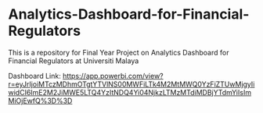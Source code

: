 # Analytics-Dashboard-for-Financial-Regulators
This is a repository for Final Year Project on Analytics Dashboard for Financial Regulators at Universiti Malaya

Dashboard Link: https://app.powerbi.com/view?r=eyJrIjoiMTczMDhmOTgtYTVlNS00MWFiLTk4M2MtMWQ0YzFiZTUwMjgyIiwidCI6ImE2M2JiMWE5LTQ4YzItNDQ4Yi04NjkzLTMzMTdiMDBjYTdmYiIsImMiOjEwfQ%3D%3D
